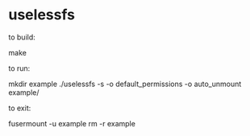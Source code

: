 # uselessfs

to build:

make

to run:

mkdir example
./uselessfs -s -o default_permissions -o auto_unmount example/

to exit:

fusermount -u example
rm -r example